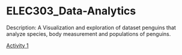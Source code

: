 # ELEC303_Data-Analytics

Description:
       A Visualization and exploration of dataset penguins that analyze species, body measurement and populations of penguins. 
 
[Activity 1](https://github.com/cruz0212/ELEC3C.git) 
